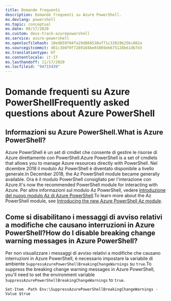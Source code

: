 ```yaml
---
title: Domande frequenti
description: Domande frequenti su Azure PowerShell.
ms.devlang: powershell
ms.topic: conceptual
ms.date: 08/17/2020
ms.custom: devx-track-azurepowershell
ms.service: azure-powershell
ms.openlocfilehash: 10ed859f04fa29d866530af71c32819b256c882a
ms.sourcegitcommit: d81c3b0f0f7289104be03869eb675128b61db7d3
ms.translationtype: HT
ms.contentlocale: it-IT
ms.lasthandoff: 11/17/2020
ms.locfileid: "94715439"
---
```

# <a name="frequently-asked-questions-about-azure-powershell"></a><span data-ttu-id="1d366-103">Domande frequenti su Azure PowerShell</span><span class="sxs-lookup"><span data-stu-id="1d366-103">Frequently asked questions about Azure PowerShell</span></span>

## <a name="what-is-azure-powershell"></a><span data-ttu-id="1d366-104">Informazioni su Azure PowerShell.</span><span class="sxs-lookup"><span data-stu-id="1d366-104">What is Azure PowerShell?</span></span>

<span data-ttu-id="1d366-105">Azure PowerShell è un set di cmdlet che consente di gestire le risorse di Azure direttamente con PowerShell.</span><span class="sxs-lookup"><span data-stu-id="1d366-105">Azure PowerShell is a set of cmdlets that allows you to manage Azure resources directly with PowerShell.</span></span> <span data-ttu-id="1d366-106">Nel dicembre 2018 il modulo Az PowerShell è diventato disponibile a livello generale.</span><span class="sxs-lookup"><span data-stu-id="1d366-106">In December 2018, the Az PowerShell module became generally available.</span></span> <span data-ttu-id="1d366-107">Ora è il modulo PowerShell consigliato per l'interazione con Azure.</span><span class="sxs-lookup"><span data-stu-id="1d366-107">It's now the recommended PowerShell module for interacting with Azure.</span></span> <span data-ttu-id="1d366-108">Per altre informazioni sul modulo Az PowerShell, vedere [Introduzione del nuovo modulo Az di Azure PowerShell](/powershell/azure/new-azureps-module-az).</span><span class="sxs-lookup"><span data-stu-id="1d366-108">To learn more about the Az PowerShell module, see [Introducing the new Azure PowerShell Az module](/powershell/azure/new-azureps-module-az).</span></span>

## <a name="how-do-i-disable-breaking-change-warning-messages-in-azure-powershell"></a><span data-ttu-id="1d366-109">Come si disabilitano i messaggi di avviso relativi a modifiche che causano interruzioni in Azure PowerShell?</span><span class="sxs-lookup"><span data-stu-id="1d366-109">How do I disable breaking change warning messages in Azure PowerShell?</span></span>

<span data-ttu-id="1d366-110">Per non visualizzare i messaggi di avviso relativi a modifiche che causano interruzioni in Azure PowerShell, è necessario impostare la variabile di ambiente `SuppressAzurePowerShellBreakingChangeWarnings` su `true`.</span><span class="sxs-lookup"><span data-stu-id="1d366-110">To suppress the breaking change warning messages in Azure PowerShell, you'll need to set the environment variable `SuppressAzurePowerShellBreakingChangeWarnings` to `true`.</span></span>

```azurepowershell
Set-Item -Path Env:\SuppressAzurePowerShellBreakingChangeWarnings -Value $true
```
